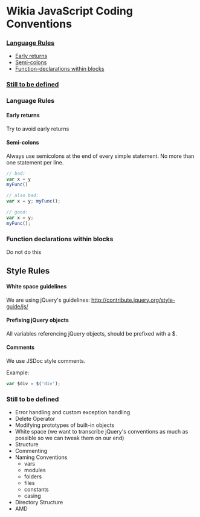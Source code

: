 # Wikia JavaScript Coding Conventions

### [Language Rules](#language-rules)
* [Early returns](#early-returns)
* [Semi-colons](#semi-colons)
* [Function-declarations within blocks](#function-declarations-within-blocks)

### [Still to be defined](#still-to-be-defined)

### Language Rules
#### Early returns
Try to avoid early returns

#### Semi-colons
Always use semicolons at the end of every simple statement.  No more than one statement per line.
```javascript
// bad:
var x = y
myFunc()

// also bad:
var x = y; myFunc();

// good:
var x = y;
myFunc();
```

### Function declarations within blocks
Do not do this

## Style Rules

#### White space guidelines
We are using jQuery's guidelines: http://contribute.jquery.org/style-guide/js/

#### Prefixing jQuery objects
All variables referencing jQuery objects, should be prefixed with a $.

#### Comments
We use JSDoc style comments.

Example:
```javascript
var $div = $('div');
```

### Still to be defined
* Error handling and custom exception handling
* Delete Operator
* Modifying prototypes of built-in objects
* White space (we want to transcribe jQuery's conventions as much as possible so we can tweak them on our end)
* Structure
* Commenting
* Naming Conventions
	* vars
	* modules
	* folders
	* files
	* constants
	* casing
* Directory Structure
* AMD

